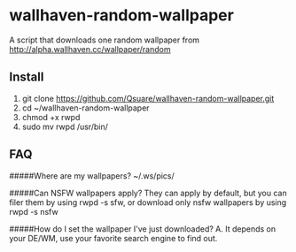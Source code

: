 wallhaven-random-wallpaper
==========================

A script that downloads one random wallpaper from http://alpha.wallhaven.cc/wallpaper/random

Install
-------
1. git clone https://github.com/Qsuare/wallhaven-random-wallpaper.git
2. cd ~/wallhaven-random-wallpaper
3. chmod +x rwpd
4. sudo mv rwpd /usr/bin/

FAQ
---
#####Where are my wallpapers?
~/.ws/pics/

#####Can NSFW wallpapers apply?
They can apply by default, but you can filer them by using rwpd -s sfw, or download only nsfw wallpapers by using rwpd -s nsfw

#####How do I set the wallpaper I've just downloaded?
A. It depends on your DE/WM, use your favorite search engine to find out.


